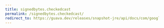 ```yaml
---
title: signedbytes.checkedcast
permalink: /signedbytes.checkedcast/
redirect_to: https://guava.dev/releases/snapshot-jre/api/docs/com/google/common/primitives/SignedBytes.html#checkedCast-long-
---
```

